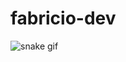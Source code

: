 # fabricio-dev
![snake gif](https://github.com/your-user-name/fabriciobramalho/blob/output/github-contribution-grid-snake.gif)
